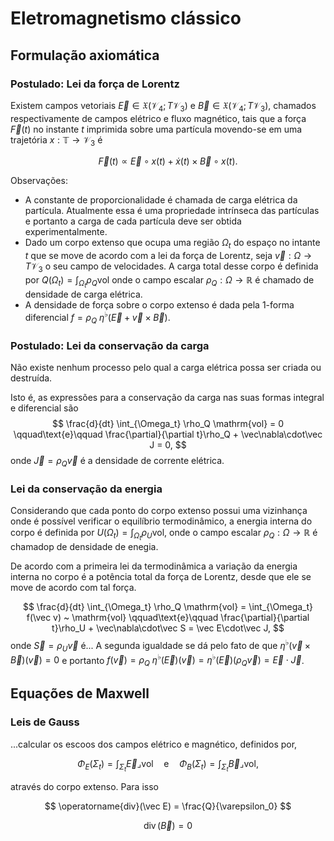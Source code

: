 # Eletromagnetismo clássico

## Formulação axiomática

### Postulado: Lei da força de Lorentz

Existem campos vetoriais
$\vec E\in\mathfrak X(\mathcal V_4; T\mathcal V_3)$ e $\vec B\in\mathfrak X(\mathcal V_4; T\mathcal V_3)$,
chamados respectivamente de campos elétrico e fluxo magnético,
tais que a força $\vec F(t)$ no instante $t$ imprimida sobre uma partícula movendo-se em uma
trajetória ${x:\mathbb T\rightarrow\mathcal V_3}$ é

$$
\vec F(t) \propto \vec E\circ x(t) + \dot x(t)\times\vec B\circ x(t).
$$

Observações:
* A constante de proporcionalidade é chamada de carga elétrica da partícula.
  Atualmente essa é uma propriedade intrínseca das partículas e portanto a carga
  de cada partícula deve ser obtida experimentalmente.
* Dado um corpo extenso que ocupa uma região $\Omega_t$ do espaço no intante $t$
  que se move de acordo com a lei da força de Lorentz, seja
  $\vec v:\Omega\rightarrow T\mathcal V_3$ o seu campo de velocidades.
  A carga total desse corpo é definida por
  ${Q(\Omega_t) = \int_{\Omega_t} \rho_Q \mathrm{vol}}$
  onde o campo escalar $\rho_Q:\Omega\rightarrow\mathbb R$
  é chamado de densidade de carga elétrica.
* A densidade de força sobre o corpo extenso é dada pela 1-forma diferencial
  $f = \rho_Q ~ \eta^{\flat}(\vec E + \vec v\times\vec B)$.

### Postulado: Lei da conservação da carga

Não existe nenhum processo pelo qual a carga elétrica possa ser criada ou destruída.

Isto é, as expressões para a conservação da carga nas suas formas integral e diferencial
são
$$
\frac{d}{dt} \int_{\Omega_t} \rho_Q \mathrm{vol} = 0
\qquad\text{e}\qquad
\frac{\partial}{\partial t}\rho_Q + \vec\nabla\cdot\vec J = 0,
$$
onde $\vec J = \rho_Q \vec v$ é a densidade de corrente elétrica.

### Lei da conservação da energia

Considerando que cada ponto do corpo extenso possui uma vizinhança
onde é possível verificar o equilíbrio termodinâmico, a energia interna
do corpo é definida por
${U(\Omega_t) = \int_{\Omega_t} \rho_U \mathrm{vol}}$,
onde o campo escalar $\rho_Q:\Omega\rightarrow\mathbb R$
é chamadop de densidade de enegia.

De acordo com a primeira lei da termodinâmica a variação da
energia interna no corpo é a potência total da força de Lorentz,
desde que ele se move de acordo com tal força.


$$
\frac{d}{dt} \int_{\Omega_t} \rho_Q \mathrm{vol} = \int_{\Omega_t} f(\vec v) ~ \mathrm{vol}
\qquad\text{e}\qquad
\frac{\partial}{\partial t}\rho_U + \vec\nabla\cdot\vec S = \vec E\cdot\vec J,
$$
onde $\vec S = \rho_U \vec v$ é...
A segunda igualdade se dá pelo fato de que
$\eta^{\flat}(\vec v\times\vec B)(\vec v) = 0$ e portanto
$f(\vec v) = \rho_Q ~ \eta^{\flat}(\vec E)(\vec v) = \eta^{\flat}(\vec E)(\rho_Q\vec v) = \vec E\cdot\vec J$.

## Equações de Maxwell

### Leis de Gauss

...calcular os escoos dos campos elétrico e magnético, definidos por,

$$
\Phi_E(\Sigma_t) = \int_{\Sigma_t} \vec E \lrcorner \mathrm{vol}
\quad\text{e}\quad
\Phi_B(\Sigma_t) = \int_{\Sigma_t} \vec B \lrcorner \mathrm{vol},
$$

através do corpo extenso. Para isso

$$
\operatorname{div}(\vec E) = \frac{Q}{\varepsilon_0}
$$

$$
\operatorname{div}(\vec B) = 0
$$
